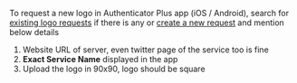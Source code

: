 To request a new logo in Authenticator Plus app (iOS / Android), search for [existing logo requests](https://github.com/authenticatorplus/logos/issues) if there is any or [create a new request](https://github.com/authenticatorplus/logos/issues/new) and mention below details

1. Website URL of server, even twitter page of the service too is fine
2. **Exact Service Name** displayed in the app
3. Upload the logo in 90x90, logo should be square
